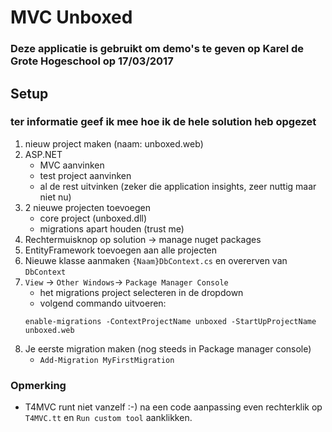 # MVC Unboxed

### Deze applicatie is gebruikt om demo's te geven op Karel de Grote Hogeschool op 17/03/2017

## Setup

### ter informatie geef ik mee hoe ik de hele solution heb opgezet

1. nieuw project maken (naam: unboxed.web)
1. ASP.NET
    + MVC aanvinken
    + test project aanvinken
    + al de rest uitvinken (zeker die application insights, zeer nuttig maar niet nu)
1. 2 nieuwe projecten toevoegen
    + core project (unboxed.dll)
    + migrations apart houden (trust me)
1. Rechtermuisknop op solution -> manage nuget packages
1. EntityFramework toevoegen aan alle projecten
1. Nieuwe klasse aanmaken `{Naam}DbContext.cs` en overerven van `DbContext`
1. `View` -> `Other Windows`-> `Package Manager Console`
    + het migrations project selecteren in de dropdown
    + volgend commando uitvoeren: 
    ```
    enable-migrations -ContextProjectName unboxed -StartUpProjectName unboxed.web
    ```
1. Je eerste migration maken (nog steeds in Package manager console)
    + `Add-Migration MyFirstMigration`

### Opmerking
+ T4MVC runt niet vanzelf :-) na een code aanpassing even rechterklik op `T4MVC.tt` en `Run custom tool` aanklikken.
